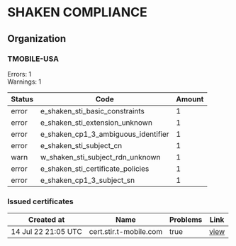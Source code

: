 # SHAKEN COMPLIANCE
## Organization

### TMOBILE-USA

Errors: 1\
Warnings: 1

| Status | Code | Amount |
|--------|------|--------|
| error | e_shaken_sti_basic_constraints | 1 |
| error | e_shaken_sti_extension_unknown | 1 |
| error | e_shaken_cp1_3_ambiguous_identifier | 1 |
| error | e_shaken_sti_subject_cn | 1 |
| warn | w_shaken_sti_subject_rdn_unknown | 1 |
| error | e_shaken_sti_certificate_policies | 1 |
| error | e_shaken_cp1_3_subject_sn | 1 |

### Issued certificates

| Created at | Name | Problems | Link |
|------------|------|----------|------|
| 14 Jul 22 21:05 UTC | cert.stir.t-mobile.com | true | [view](9ac0def10180cb22aad9e8885715c9409031697a%2Findex.md) |
